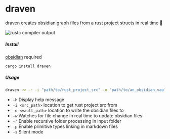 # draven

draven creates obsidian graph files from a rust project structs in real time 🌟

![rustc compiler output](https://i.postimg.cc/dDMb3kfV/examplepage.webp)

##### Install

[obsidian](https://obsidian.md/) required

```rs
cargo install draven
```

##### Usage

```bash
draven -w -r -i "path/to/rust_project_src" -o "path/to/an_obsidian_vault"
```

- `-h` Display help message
- `-i <src_path>` location to get rust project src from
- `-o <vault_path>` location to write the obsidian files to
- `-w` Watches for file change in real time to update obsidian files
- `-r` Enable recursive folder processing in input folder
- `-p` Enable primitive types linking in markdown files
- `-s` Silent mode
